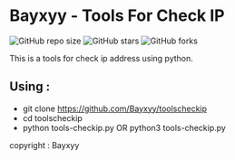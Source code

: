 # Bayxyy - Tools For Check IP

![GitHub repo size](https://img.shields.io/github/repo-size/bayxyy/bayxyy.github.io)
![GitHub stars](https://img.shields.io/github/stars/bayxyy/bayxyy.github.io?style=social)
![GitHub forks](https://img.shields.io/github/forks/bayxyy/bayxyy.github.io?style=social)

This is a tools for check ip address using python.

## Using : 
- git clone https://github.com/Bayxyy/toolscheckip
- cd toolscheckip
- python tools-checkip.py OR python3 tools-checkip.py

copyright : Bayxyy
